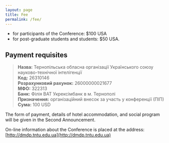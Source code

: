 ```yaml
---
layout: page
title: Fee
permalink: /fee/
---
```




  - for participants of the Conference: $100 USA
  - for post-graduate students and students: $50 USA.

## Payment requisites  


> **Назва:** Тернопільська обласна організації Українського союзу науково-технічної інтелігенції  
> **Код:** 26310146  
> **Розрахунковий рахунок:** 26000000021677  
> **МФО:** 322313  
> **Банк:** Філія ВАТ Укрексімбанк в м. Тернополі  
> **Призначення:** організаційний внесок за участь у конференції (ПІП)  
> **Сума:** 100 USD  

  
The form of payment, details of hotel accommodation, and social program will be given in the Second Announcement.


On-line information about the Conference is placed at the address:
[http://dmdp.tntu.edu.ua](http://dmdp.tntu.edu.ua)
